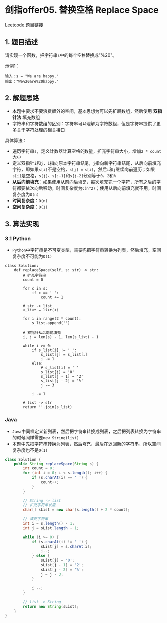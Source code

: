 # 剑指offer05. 替换空格 Replace Space
[Leetcode 题目链接](https://leetcode.cn/problems/ti-huan-kong-ge-lcof/description/)

## 1. 题目描述
请实现一个函数，把字符串`s`中的每个空格替换成"%20"。

示例1：
```
输入：s = "We are happy."
输出："We%20are%20happy."
```

## 2. 解题思路
* 本题中要求不要浪费额外的空间，基本思想为可以先扩展数组，然后使用 **双指针法** 填充数组
* 字符串和字符数组的区别：字符串可以理解为字符数组，但是字符串提供了更多关于字符处理的相关接口

具体算法：
* 遍历字符串`s`，定义计数器计算空格的数量，扩充字符串大小，增加`2 * count`大小
* 定义双指针`i`和`j`，`i`指向原本字符串结尾，`j`指向新字符串结尾，从后向前填充字符，即如果`s[i]`不是空格，`s[j] = s[i]`，然后`i`和`j`继续向前遍历；如果`s[i]`是空格，`s[j]`、`s[j-1]`和`s[j-2]`分别等于`0`、`2`和`%`
* **从后向前填充**：如果使用从前向后填充，每次填充完一个字符，所有之后的字符都要依次向后移动，时间复杂度为`O(n^2)`；使用从后向前填充就不用，时间复杂度为`O(n)`
* **时间复杂度**：`O(n)`
* **空间复杂度**：`O(1)`

## 3. 算法实现

### 3.1 Python
* `Python`中字符串是不可变类型，需要先把字符串转换为列表，然后填充，空间复杂度不可能为`O(1)`

```Py
class Solution: 
    def replaceSpace(self, s: str) -> str:
        # 扩充字符串
        count = 0

        for c in s:
            if c == ' ':
                count += 1
        
        # str -> list
        s_list = list(s)

        for i in range(2 * count): 
            s_list.append('') 

        # 双指针从后向前填充
        i, j = len(s) - 1, len(s_list) - 1

        while i >= 0:
            if s_list[i] != ' ':
                s_list[j] = s_list[i]
                j -= 1
            else:
                # s_list[i] = ' '
                s_list[j] = '0'
                s_list[j - 1] = '2'
                s_list[j - 2] = '%'
                j -= 3

            i -= 1

        # list -> str
        return ''.join(s_list)
```

### Java
* `Java`中同样定义新列表，然后把字符串转换成列表，之后把列表转换为字符串的时候同样需要`new String(list)`
* 本题中先把字符串转换为列表，然后填充，最后在返回新的字符串，所以空间复杂度也不是`O(1)`

```Java
class Solution {
    public String replaceSpace(String s) {
        int count = 0;
        for (int i = 0; i < s.length(); i++) {
            if (s.charAt(i) == ' ') {
                count++;
            }
        }

        // String -> list
        // 扩充字符串长度
        char[] sList = new char[s.length() + 2 * count];

        // 填充字符串
        int i = s.length() - 1;
        int j = sList.length - 1;

        while (i >= 0) {
            if (s.charAt(i) != ' ') {
                sList[j] = s.charAt(i);
                j--;
            } else {
                sList[j] = '0';
                sList[j - 1] = '2';
                sList[j - 2] = '%';
                j = j - 3;
            }

            i --;
        }
        
        // list -> String
        return new String(sList);
    }
}
```